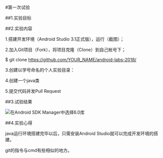 #第一次试验

##1.实验目标

##2.实验内容

1.搭建开发环境（Android Studio 3.1正式版），运行（截图）；

2.加入Git项目（Fork），将项目克隆（Clone）到自己帐号下；

$ git clone https://github.com/YOUR_NAME/android-labs-2018/

3.创建以学号命名的个人实验目录：

4.创建一个java类

5.提交代码并发Pull Request

##3.试验结果

![在Android SDK Manager中选择6.0库](https://github.com/lazytea/android-labs-2018/blob/77a84c35446de292b8be5528762f2f3994140784/soft1614080902311/test1.PNG "配置教育网下载代理")

##4.实验心得 

java运行环境搭建完毕以后，只需安装Android Studio就可以完成开发环境的搭建。

git的指令与cmd有些相似的地方。